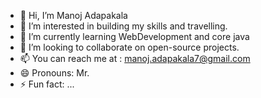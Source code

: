 - 👋 Hi, I’m Manoj Adapakala
- 👀 I’m interested in building my skills and travelling.
- 🌱 I’m currently learning WebDevelopment and core java
- 💞️ I’m looking to collaborate on open-source projects.
- 📫 You can reach me at : manoj.adapakala7@gmail.com
- 😄 Pronouns: Mr.
- ⚡ Fun fact: ...

<!---
ManojAdapakala7/ManojAdapakala7 is a ✨ special ✨ repository because its `README.md` (this file) appears on your GitHub profile.
You can click the Preview link to take a look at your changes.
--->
